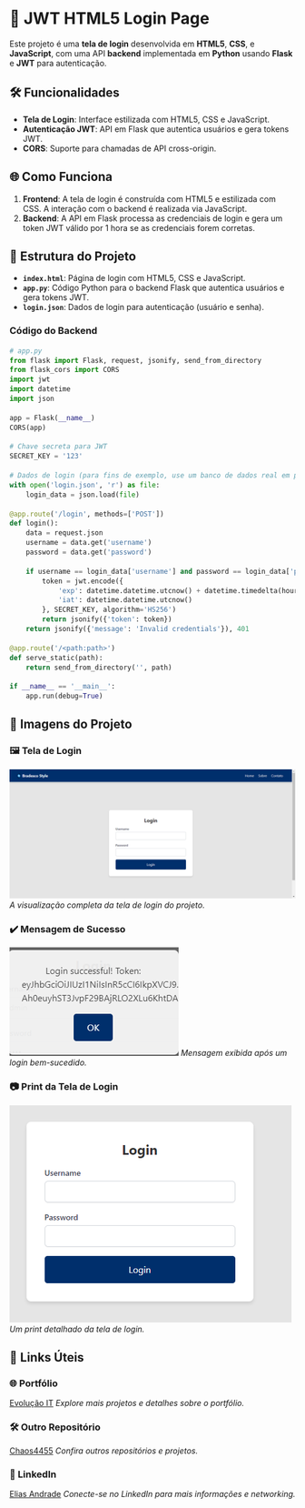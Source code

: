 # 🚀 JWT HTML5 Login Page

Este projeto é uma **tela de login** desenvolvida em **HTML5**, **CSS**, e **JavaScript**, com uma API **backend** implementada em **Python** usando **Flask** e **JWT** para autenticação.

## 🛠️ Funcionalidades

- **Tela de Login**: Interface estilizada com HTML5, CSS e JavaScript.
- **Autenticação JWT**: API em Flask que autentica usuários e gera tokens JWT.
- **CORS**: Suporte para chamadas de API cross-origin.

## 🌐 Como Funciona

1. **Frontend**: A tela de login é construída com HTML5 e estilizada com CSS. A interação com o backend é realizada via JavaScript.
2. **Backend**: A API em Flask processa as credenciais de login e gera um token JWT válido por 1 hora se as credenciais forem corretas.

## 📁 Estrutura do Projeto

- **`index.html`**: Página de login com HTML5, CSS e JavaScript.
- **`app.py`**: Código Python para o backend Flask que autentica usuários e gera tokens JWT.
- **`login.json`**: Dados de login para autenticação (usuário e senha).
  
### Código do Backend

```python
# app.py
from flask import Flask, request, jsonify, send_from_directory
from flask_cors import CORS
import jwt
import datetime
import json

app = Flask(__name__)
CORS(app)

# Chave secreta para JWT
SECRET_KEY = '123'

# Dados de login (para fins de exemplo, use um banco de dados real em produção)
with open('login.json', 'r') as file:
    login_data = json.load(file)

@app.route('/login', methods=['POST'])
def login():
    data = request.json
    username = data.get('username')
    password = data.get('password')

    if username == login_data['username'] and password == login_data['password']:
        token = jwt.encode({
            'exp': datetime.datetime.utcnow() + datetime.timedelta(hours=1),
            'iat': datetime.datetime.utcnow()
        }, SECRET_KEY, algorithm='HS256')
        return jsonify({'token': token})
    return jsonify({'message': 'Invalid credentials'}), 401

@app.route('/<path:path>')
def serve_static(path):
    return send_from_directory('', path)

if __name__ == '__main__':
    app.run(debug=True)
```

## 📸 Imagens do Projeto

### 🖼️ Tela de Login
![Tela de Login](https://github.com/evolucaoit/JWT_HTML5_Login_page/blob/main/chrome_vsXtrPuksc.png?raw=true)
*A visualização completa da tela de login do projeto.*

### ✔️ Mensagem de Sucesso
![Mensagem de Sucesso](https://github.com/evolucaoit/JWT_HTML5_Login_page/blob/main/chrome_qrgjZYXB1H.png?raw=true)
*Mensagem exibida após um login bem-sucedido.*

### 📷 Print da Tela de Login
![Print da Tela de Login](https://github.com/evolucaoit/JWT_HTML5_Login_page/blob/main/chrome_wtMdGygxcb.png?raw=true)
*Um print detalhado da tela de login.*

## 🔗 Links Úteis

### 🌐 Portfólio
[Evolução IT](https://github.com/evolucaoit)
*Explore mais projetos e detalhes sobre o portfólio.*

### 🛠️ Outro Repositório
[Chaos4455](https://github.com/chaos4455)
*Confira outros repositórios e projetos.*

### 💼 LinkedIn
[Elias Andrade](https://br.linkedin.com/in/itilmgf)
*Conecte-se no LinkedIn para mais informações e networking.*


